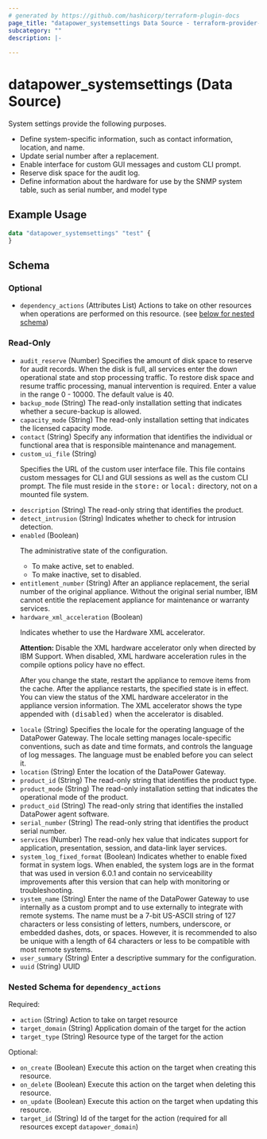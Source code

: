 ```yaml
---
# generated by https://github.com/hashicorp/terraform-plugin-docs
page_title: "datapower_systemsettings Data Source - terraform-provider-datapower"
subcategory: ""
description: |-
  
---
```


# datapower_systemsettings (Data Source)

<p>System settings provide the following purposes.</p><ul><li>Define system-specific information, such as contact information, location, and name.</li><li>Update serial number after a replacement.</li><li>Enable interface for custom GUI messages and custom CLI prompt.</li><li>Reserve disk space for the audit log.</li><li>Define information about the hardware for use by the SNMP system table, such as serial number, and model type</li></ul>

## Example Usage

```terraform
data "datapower_systemsettings" "test" {
}
```

<!-- schema generated by tfplugindocs -->
## Schema

### Optional

- `dependency_actions` (Attributes List) Actions to take on other resources when operations are performed on this resource. (see [below for nested schema](#nestedatt--dependency_actions))

### Read-Only

- `audit_reserve` (Number) Specifies the amount of disk space to reserve for audit records. When the disk is full, all services enter the down operational state and stop processing traffic. To restore disk space and resume traffic processing, manual intervention is required. Enter a value in the range 0 - 10000. The default value is 40.
- `backup_mode` (String) The read-only installation setting that indicates whether a secure-backup is allowed.
- `capacity_mode` (String) The read-only installation setting that indicates the licensed capacity mode.
- `contact` (String) Specify any information that identifies the individual or functional area that is responsible maintenance and management.
- `custom_ui_file` (String) <p>Specifies the URL of the custom user interface file. This file contains custom messages for CLI and GUI sessions as well as the custom CLI prompt. The file must reside in the <tt>store:</tt> or <tt>local:</tt> directory, not on a mounted file system.</p>
- `description` (String) The read-only string that identifies the product.
- `detect_intrusion` (String) Indicates whether to check for intrusion detection.
- `enabled` (Boolean) <p>The administrative state of the configuration.</p><ul><li>To make active, set to enabled.</li><li>To make inactive, set to disabled.</li></ul>
- `entitlement_number` (String) After an appliance replacement, the serial number of the original appliance. Without the original serial number, IBM cannot entitle the replacement appliance for maintenance or warranty services.
- `hardware_xml_acceleration` (Boolean) <p>Indicates whether to use the Hardware XML accelerator.</p><p><b>Attention: </b>Disable the XML hardware accelerator only when directed by IBM Support. When disabled, XML hardware acceleration rules in the compile options policy have no effect.</p><p>After you change the state, restart the appliance to remove items from the cache. After the appliance restarts, the specified state is in effect. You can view the status of the XML hardware accelerator in the appliance version information. The XML accelerator shows the type appended with <tt>(disabled)</tt> when the accelerator is disabled.</p>
- `locale` (String) Specifies the locale for the operating language of the DataPower Gateway. The locale setting manages locale-specific conventions, such as date and time formats, and controls the language of log messages. The language must be enabled before you can select it.
- `location` (String) Enter the location of the DataPower Gateway.
- `product_id` (String) The read-only string that identifies the product type.
- `product_mode` (String) The read-only installation setting that indicates the operational mode of the product.
- `product_oid` (String) The read-only string that identifies the installed DataPower agent software.
- `serial_number` (String) The read-only string that identifies the product serial number.
- `services` (Number) The read-only hex value that indicates support for application, presentation, session, and data-link layer services.
- `system_log_fixed_format` (Boolean) Indicates whether to enable fixed format in system logs. When enabled, the system logs are in the format that was used in version 6.0.1 and contain no serviceability improvements after this version that can help with monitoring or troubleshooting.
- `system_name` (String) Enter the name of the DataPower Gateway to use internally as a custom prompt and to use externally to integrate with remote systems. The name must be a 7-bit US-ASCII string of 127 characters or less consisting of letters, numbers, underscore, or embedded dashes, dots, or spaces. However, it is recommended to also be unique with a length of 64 characters or less to be compatible with most remote systems.
- `user_summary` (String) Enter a descriptive summary for the configuration.
- `uuid` (String) UUID

<a id="nestedatt--dependency_actions"></a>
### Nested Schema for `dependency_actions`

Required:

- `action` (String) Action to take on target resource
- `target_domain` (String) Application domain of the target for the action
- `target_type` (String) Resource type of the target for the action

Optional:

- `on_create` (Boolean) Execute this action on the target when creating this resource.
- `on_delete` (Boolean) Execute this action on the target when deleting this resource.
- `on_update` (Boolean) Execute this action on the target when updating this resource.
- `target_id` (String) Id of the target for the action (required for all resources except `datapower_domain`)
